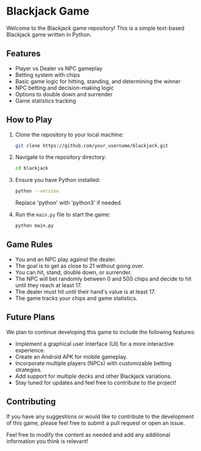 # Blackjack Game

Welcome to the Blackjack game repository! This is a simple text-based Blackjack game written in Python.

## Features
- Player vs Dealer vs NPC gameplay
- Betting system with chips
- Basic game logic for hitting, standing, and determining the winner
- NPC betting and decision-making logic
- Options to double down and surrender
- Game statistics tracking

## How to Play

1. Clone the repository to your local machine:
    ```bash
    git clone https://github.com/your_username/blackjack.git
    ```

2. Navigate to the repository directory:
    ```bash
    cd blackjack
    ```

3. Ensure you have Python installed:
    ```bash
    python --version
    ```
    Replace 'python' with 'python3' if needed.

4. Run the `main.py` file to start the game:
    ```bash
    python main.py
    ```

## Game Rules
- You and an NPC play against the dealer.
- The goal is to get as close to 21 without going over.
- You can hit, stand, double down, or surrender.
- The NPC will bet randomly between 0 and 500 chips and decide to hit until they reach at least 17.
- The dealer must hit until their hand's value is at least 17.
- The game tracks your chips and game statistics.

## Future Plans
We plan to continue developing this game to include the following features:
- Implement a graphical user interface (UI) for a more interactive experience.
- Create an Android APK for mobile gameplay.
- Incorporate multiple players (NPCs) with customizable betting strategies.
- Add support for multiple decks and other Blackjack variations.
- Stay tuned for updates and feel free to contribute to the project!

## Contributing
If you have any suggestions or would like to contribute to the development of this game, please feel free to submit a pull request or open an issue.

Feel free to modify the content as needed and add any additional information you think is relevant!
